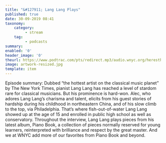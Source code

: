 ```yaml
---
title: "&#127911; Lang Lang Plays"
published: true
date: 30-09-2019 08:41
taxonomy:
    category:
         - stream
    tag:
         - podcasts
summary:
enabled: '0'
header_image: '0'
theurl: https://www.podtrac.com/pts/redirect.mp3/audio.wnyc.org/heresthething/heresthething091719_langpod.mp3
image: artwork-resized.jpg
template: item
---
```

 
Episode summary: Dubbed “the hottest artist on the classical music planet” by The New York Times, pianist Lang Lang has reached a level of stardom rare for classical musicians. But his prominence is hard-won. Alec, who adores Lang Lang’s charisma and talent, elicits from his guest stories of hardship during his childhood in northeastern China, and of his slow climb to the top, via Philadelphia. That’s where fish-out-of-water Lang Lang showed up at the age of 15 and enrolled in public high school as well as conservatory. Throughout the interview, Lang Lang plays pieces from his latest album, Piano Book, a collection of pieces normally reserved for young learners, reinterpreted with brilliance and respect by the great master. And we at WNYC add more of our favorites from Piano Book and beyond.
